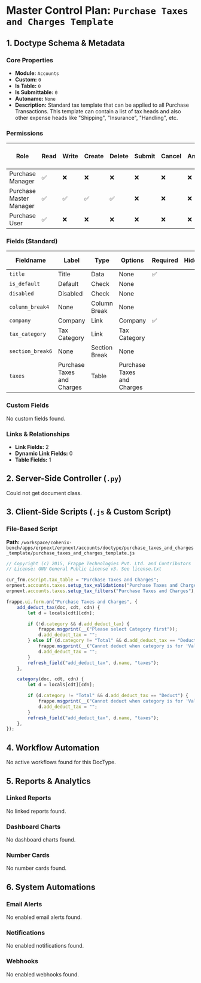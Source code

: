 # Master Control Plan: `Purchase Taxes and Charges Template`

## 1. Doctype Schema & Metadata

### Core Properties
- **Module:** `Accounts`
- **Custom:** `0`
- **Is Table:** `0`
- **Is Submittable:** `0`
- **Autoname:** `None`
- **Description:** Standard tax template that can be applied to all Purchase Transactions. This template can contain a list of tax heads and also other expense heads like "Shipping", "Insurance", "Handling", etc.

### Permissions
| Role | Read | Write | Create | Delete | Submit | Cancel | Amend | Report | Import | Export | Print | Email | Share | Set User Perms |
|---|---|---|---|---|---|---|---|---|---|---|---|---|---|---|
| Purchase Manager | ✅ | ❌ | ❌ | ❌ | ❌ | ❌ | ❌ | ✅ | ❌ | ❌ | ✅ | ✅ | ❌ | ❌ |
| Purchase Master Manager | ✅ | ✅ | ✅ | ✅ | ❌ | ❌ | ❌ | ✅ | ❌ | ❌ | ✅ | ✅ | ✅ | ❌ |
| Purchase User | ✅ | ❌ | ❌ | ❌ | ❌ | ❌ | ❌ | ❌ | ❌ | ❌ | ❌ | ❌ | ❌ | ❌ |


### Fields (Standard)
| Fieldname | Label | Type | Options | Required | Hidden | Read Only | Default | Description |
|---|---|---|---|---|---|---|---|---|
| `title` | Title | Data | None | ✅ |  |  | None | None |
| `is_default` | Default | Check | None |  |  |  | 0 | None |
| `disabled` | Disabled | Check | None |  |  |  | 0 | None |
| `column_break4` | None | Column Break | None |  |  |  | None | None |
| `company` | Company | Link | Company | ✅ |  |  | None | None |
| `tax_category` | Tax Category | Link | Tax Category |  |  |  | None | None |
| `section_break6` | None | Section Break | None |  |  |  | None | None |
| `taxes` | Purchase Taxes and Charges | Table | Purchase Taxes and Charges |  |  |  | None | None |


### Custom Fields
No custom fields found.


### Links & Relationships
- **Link Fields:** 2
- **Dynamic Link Fields:** 0
- **Table Fields:** 1

## 2. Server-Side Controller (`.py`)
Could not get document class.


## 3. Client-Side Scripts (`.js` & Custom Script)
### File-Based Script
**Path:** `/workspace/cohenix-bench/apps/erpnext/erpnext/accounts/doctype/purchase_taxes_and_charges_template/purchase_taxes_and_charges_template.js`
```javascript
// Copyright (c) 2015, Frappe Technologies Pvt. Ltd. and Contributors
// License: GNU General Public License v3. See license.txt

cur_frm.cscript.tax_table = "Purchase Taxes and Charges";
erpnext.accounts.taxes.setup_tax_validations("Purchase Taxes and Charges Template");
erpnext.accounts.taxes.setup_tax_filters("Purchase Taxes and Charges");

frappe.ui.form.on("Purchase Taxes and Charges", {
	add_deduct_tax(doc, cdt, cdn) {
		let d = locals[cdt][cdn];

		if (!d.category && d.add_deduct_tax) {
			frappe.msgprint(__("Please select Category first"));
			d.add_deduct_tax = "";
		} else if (d.category != "Total" && d.add_deduct_tax == "Deduct") {
			frappe.msgprint(__("Cannot deduct when category is for 'Valuation' or 'Valuation and Total'"));
			d.add_deduct_tax = "";
		}
		refresh_field("add_deduct_tax", d.name, "taxes");
	},

	category(doc, cdt, cdn) {
		let d = locals[cdt][cdn];

		if (d.category != "Total" && d.add_deduct_tax == "Deduct") {
			frappe.msgprint(__("Cannot deduct when category is for 'Valuation' or 'Valuation and Total'"));
			d.add_deduct_tax = "";
		}
		refresh_field("add_deduct_tax", d.name, "taxes");
	},
});

```




## 4. Workflow Automation
No active workflows found for this DocType.


## 5. Reports & Analytics
### Linked Reports
No linked reports found.


### Dashboard Charts
No dashboard charts found.


### Number Cards
No number cards found.


## 6. System Automations
### Email Alerts
No enabled email alerts found.


### Notifications
No enabled notifications found.


### Webhooks
No enabled webhooks found.
